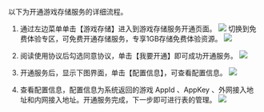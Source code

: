 以下为开通游戏存储服务的详细流程。  
1. 通过左边菜单单击【游戏存储】进入到游戏存储服务开通页面。
![](https://mc.qcloudimg.com/static/img/4c79400a583df9fe16606b5e96fc763d/image.png)
切换到免费体验专区，可免费开通存储服务，专享1GB存储免费体验资源。
![](https://mc.qcloudimg.com/static/img/f757ffc888600965e9523190657afdf6/image.png)

2. 阅读使用协议后勾选同意协议，单击【我要开通】即可成功开通服务。
![](https://mc.qcloudimg.com/static/img/2019382816504a12151f60ffa5a3e45e/image.png)


3. 开通服务后，显示下图界面，单击【配置信息】，可查看配置信息。 
![](https://mc.qcloudimg.com/static/img/b6805e9d5fb968a4588574523078bbae/image.png)

4. 查看配置信息，配置信息为系统返回的游戏 AppId 、AppKey 、外网接入地址和内网接入地址。开通服务完成，下一步即可进行表的管理。
![](https://mc.qcloudimg.com/static/img/5f2d9a17b09bbb6122ef0bc02724d619/image.png)
